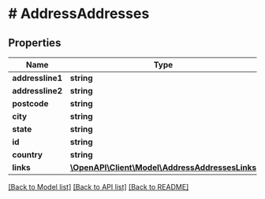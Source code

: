# # AddressAddresses

## Properties

Name | Type | Description | Notes
------------ | ------------- | ------------- | -------------
**addressline1** | **string** |  | [optional]
**addressline2** | **string** |  | [optional]
**postcode** | **string** |  | [optional]
**city** | **string** |  | [optional]
**state** | **string** |  | [optional]
**id** | **string** |  | [optional]
**country** | **string** |  | [optional]
**links** | [**\OpenAPI\Client\Model\AddressAddressesLinks**](AddressAddressesLinks.md) |  | [optional]

[[Back to Model list]](../../README.md#models) [[Back to API list]](../../README.md#endpoints) [[Back to README]](../../README.md)

